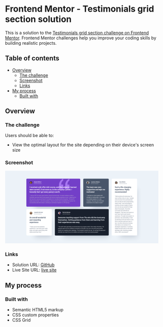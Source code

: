 # Frontend Mentor - Testimonials grid section solution

This is a solution to the [Testimonials grid section challenge on Frontend Mentor](https://www.frontendmentor.io/challenges/testimonials-grid-section-Nnw6J7Un7). Frontend Mentor challenges help you improve your coding skills by building realistic projects. 

## Table of contents

- [Overview](#overview)
  - [The challenge](#the-challenge)
  - [Screenshot](#screenshot)
  - [Links](#links)
- [My process](#my-process)
  - [Built with](#built-with)


## Overview

### The challenge

Users should be able to:

- View the optimal layout for the site depending on their device's screen size

### Screenshot

![](./screenshot/Screenshot.png)

### Links

- Solution URL: [GitHub](https://github.com/CodeVika/testimonials-grid-section-main)
- Live Site URL: [live site](https://codevika.github.io/testimonials-grid-section-main/)

## My process

### Built with

- Semantic HTML5 markup
- CSS custom properties
- CSS Grid